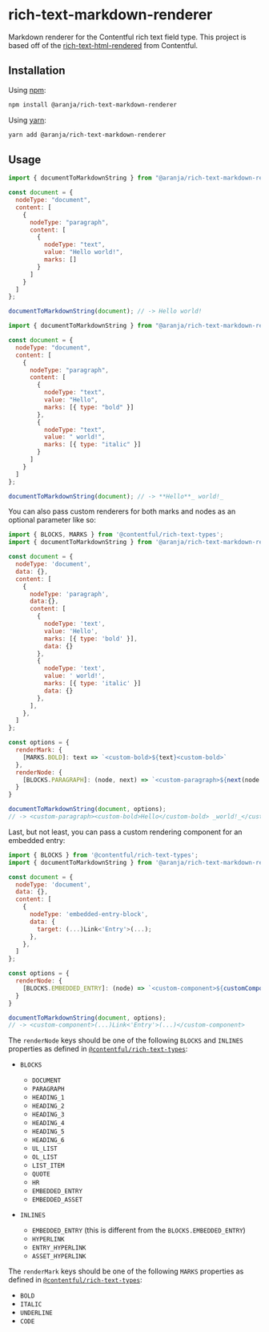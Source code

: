 # rich-text-markdown-renderer

Markdown renderer for the Contentful rich text field type. This project is based off of the [rich-text-html-rendered](https://github.com/contentful/rich-text/tree/master/packages/rich-text-html-renderer) from Contentful.

## Installation

Using [npm](http://npmjs.org/):

```sh
npm install @aranja/rich-text-markdown-renderer
```

Using [yarn](https://yarnpkg.com/):

```sh
yarn add @aranja/rich-text-markdown-renderer
```

## Usage

```javascript
import { documentToMarkdownString } from "@aranja/rich-text-markdown-renderer";

const document = {
  nodeType: "document",
  content: [
    {
      nodeType: "paragraph",
      content: [
        {
          nodeType: "text",
          value: "Hello world!",
          marks: []
        }
      ]
    }
  ]
};

documentToMarkdownString(document); // -> Hello world!
```

```javascript
import { documentToMarkdownString } from "@aranja/rich-text-markdown-renderer";

const document = {
  nodeType: "document",
  content: [
    {
      nodeType: "paragraph",
      content: [
        {
          nodeType: "text",
          value: "Hello",
          marks: [{ type: "bold" }]
        },
        {
          nodeType: "text",
          value: " world!",
          marks: [{ type: "italic" }]
        }
      ]
    }
  ]
};

documentToMarkdownString(document); // -> **Hello**_ world!_
```

You can also pass custom renderers for both marks and nodes as an optional parameter like so:

```javascript
import { BLOCKS, MARKS } from '@contentful/rich-text-types';
import { documentToMarkdownString } from '@aranja/rich-text-markdown-renderer';

const document = {
  nodeType: 'document',
  data: {},
  content: [
    {
      nodeType: 'paragraph',
      data:{},
      content: [
        {
          nodeType: 'text',
          value: 'Hello',
          marks: [{ type: 'bold' }],
          data: {}
        },
        {
          nodeType: 'text',
          value: ' world!',
          marks: [{ type: 'italic' }]
          data: {}
        },
      ],
    },
  ]
};

const options = {
  renderMark: {
    [MARKS.BOLD]: text => `<custom-bold>${text}<custom-bold>`
  },
  renderNode: {
    [BLOCKS.PARAGRAPH]: (node, next) => `<custom-paragraph>${next(node.content)}</custom-paragraph>`
  }
}

documentToMarkdownString(document, options);
// -> <custom-paragraph><custom-bold>Hello</custom-bold> _world!_</custom-paragraph>
```

Last, but not least, you can pass a custom rendering component for an embedded entry:

```javascript
import { BLOCKS } from '@contentful/rich-text-types';
import { documentToMarkdownString } from '@aranja/rich-text-markdown-renderer';

const document = {
  nodeType: 'document',
  data: {},
  content: [
    {
      nodeType: 'embedded-entry-block',
      data: {
        target: (...)Link<'Entry'>(...);
      },
    },
  ]
};

const options = {
  renderNode: {
    [BLOCKS.EMBEDDED_ENTRY]: (node) => `<custom-component>${customComponentRenderer(node)}</custom-component>`
  }
}

documentToMarkdownString(document, options);
// -> <custom-component>(...)Link<'Entry'>(...)</custom-component>
```

The `renderNode` keys should be one of the following `BLOCKS` and `INLINES` properties as defined in [`@contentful/rich-text-types`](https://www.npmjs.com/package/@contentful/rich-text-types):

- `BLOCKS`

  - `DOCUMENT`
  - `PARAGRAPH`
  - `HEADING_1`
  - `HEADING_2`
  - `HEADING_3`
  - `HEADING_4`
  - `HEADING_5`
  - `HEADING_6`
  - `UL_LIST`
  - `OL_LIST`
  - `LIST_ITEM`
  - `QUOTE`
  - `HR`
  - `EMBEDDED_ENTRY`
  - `EMBEDDED_ASSET`

- `INLINES`
  - `EMBEDDED_ENTRY` (this is different from the `BLOCKS.EMBEDDED_ENTRY`)
  - `HYPERLINK`
  - `ENTRY_HYPERLINK`
  - `ASSET_HYPERLINK`

The `renderMark` keys should be one of the following `MARKS` properties as defined in [`@contentful/rich-text-types`](https://www.npmjs.com/package/@contentful/rich-text-types):

- `BOLD`
- `ITALIC`
- `UNDERLINE`
- `CODE`
